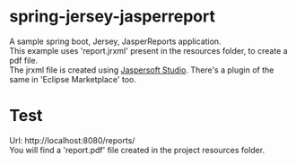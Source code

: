 # spring-jersey-jasperreport
A sample spring boot, Jersey, JasperReports application. <br>
This example uses 'report.jrxml' present in the resources folder, to create a pdf file. <br>
The jrxml file is created using <a href="http://community.jaspersoft.com/project/jaspersoft-studio">Jaspersoft Studio</a>.  There's a plugin of the same in 'Eclipse Marketplace' too.

# Test
Url: http://localhost:8080/reports/  <br>
You will find a 'report.pdf' file created in the project resources folder.
